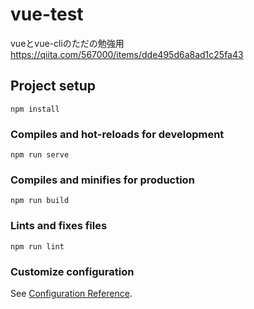 # vue-test

vueとvue-cliのただの勉強用
https://qiita.com/567000/items/dde495d6a8ad1c25fa43

## Project setup
```
npm install
```

### Compiles and hot-reloads for development
```
npm run serve
```

### Compiles and minifies for production
```
npm run build
```

### Lints and fixes files
```
npm run lint
```

### Customize configuration
See [Configuration Reference](https://cli.vuejs.org/config/).
